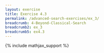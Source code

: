 ```yaml
---
layout: exercise
title: Exercise 4.3
permalink: /advanced-search-exercises/ex_3/
breadcrumb: 4-Beyond-Classical-Search
breadcrumb2: ex_3
breadcrumb5: ex4.3
---
```


{% include mathjax_support %}

